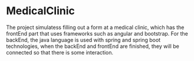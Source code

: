 # MedicalClinic
The project simulatess filling out a form at a medical clinic, which has the frontEnd part that uses frameworks such as angular and bootstrap. For the backEnd, the java language is used with spring and spring boot technologies, when the backEnd and frontEnd are finished, they will be connected so that there is some interaction.
